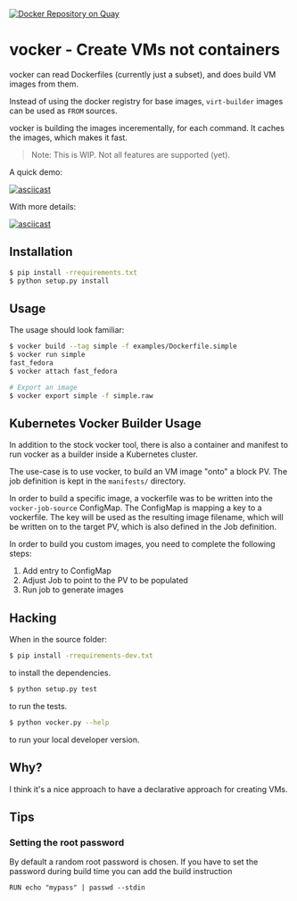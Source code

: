 [![Docker Repository on Quay](https://quay.io/repository/fabiand/vocker/status "Docker Repository on Quay")](https://quay.io/repository/fabiand/vocker)

vocker - Create VMs not containers
==================================

vocker can read Dockerfiles (currently just a subset), and does
build VM images from them.

Instead of using the docker registry for base images, `virt-builder`
images can be used as `FROM` sources.

vocker is building the images incerementally, for each command.
It caches the images, which makes it fast.

> Note: This is WIP. Not all features are supported (yet).

A quick demo:

[![asciicast](https://asciinema.org/a/091pvgwprx0fa5oosr4jcu9am.png)](https://asciinema.org/a/091pvgwprx0fa5oosr4jcu9am)

With more details:

[![asciicast](https://asciinema.org/a/eg1ccvapczlg6k2tql7kt4xru.png)](https://asciinema.org/a/eg1ccvapczlg6k2tql7kt4xru)


Installation
------------

```bash
$ pip install -rrequirements.txt
$ python setup.py install
```

Usage
-----

The usage should look familiar:

```bash
$ vocker build --tag simple -f examples/Dockerfile.simple
$ vocker run simple
fast_fedora
$ vocker attach fast_fedora

# Export an image
$ vocker export simple -f simple.raw
```

Kubernetes Vocker Builder Usage
-------------------------------

In addition to the stock vocker tool, there is also a container and manifest
to run vocker as a builder inside a Kubernetes cluster.

The use-case is to use vocker, to build an VM image "onto" a block PV.
The job definition is kept in the `manifests/` directory.

In order to build a specific image, a vockerfile was to be written into the
`vocker-job-source` ConfigMap.
The ConfigMap is mapping a key to a vockerfile. The key will be used as the
resulting image filename, which will be written on to the target PV, which is
also defined in the Job definition.

In order to build you custom images, you need to complete the following steps:

1. Add entry to ConfigMap
2. Adjust Job to point to the PV to be populated
3. Run job to generate images

Hacking
-------

When in the source folder:

```bash
$ pip install -rrequirements-dev.txt
```

to install the dependencies.

```bash
$ python setup.py test
```

to run the tests.


```bash
$ python vocker.py --help
```

to run your local developer version.

Why?
----

I think it's a nice approach to have a declarative approach
for creating VMs.

Tips
----

### Setting the root password

By default a random root password is chosen. If you have to set the password
during build time you can add the build instruction

```
RUN echo "mypass" | passwd --stdin
```
